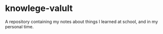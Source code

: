 # knowlege-valult
A repository containing my notes about things I learned at school, and in my personal time.
